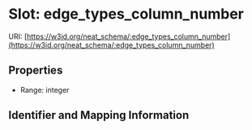 # Slot: edge_types_column_number

URI: [https://w3id.org/neat_schema/:edge_types_column_number](https://w3id.org/neat_schema/:edge_types_column_number)



<!-- no inheritance hierarchy -->


## Properties

 * Range: integer



## Identifier and Mapping Information





